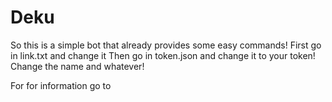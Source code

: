 # Deku

So this is a simple bot that already provides some easy commands!
First go in link.txt and change it
Then go in token.json and change it to your token!
Change the name and whatever!

For for information go to 
